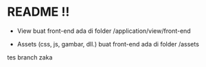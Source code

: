 README !!
========

- View buat front-end ada di folder /application/view/front-end

- Assets (css, js, gambar, dll.) buat front-end ada di folder /assets

tes branch zaka
